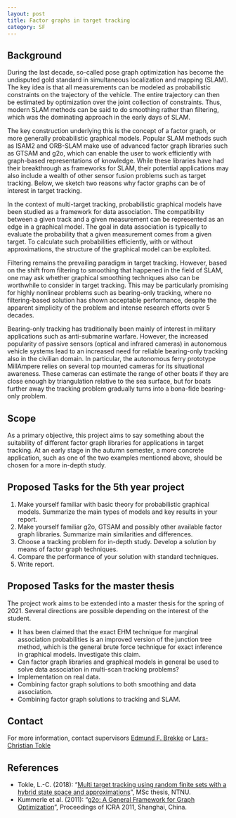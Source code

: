 ```yaml
---
layout: post
title: Factor graphs in target tracking
category: SF
---
```

## Background
During the last decade, so-called pose graph optimization has become the undisputed gold standard in simultaneous localization and mapping (SLAM). The key idea is that all measurements can be modeled as probabilistic constraints on the trajectory of the vehicle. The entire trajectory can then be estimated by optimization over the joint collection of constraints. Thus, modern SLAM methods can be said to do smoothing rather than filtering, which was the dominating approach in the early days of SLAM. 

The key construction underlying this is the concept of a factor graph, or more generally probabilistic graphical models. 
Popular SLAM methods such as ISAM2 and ORB-SLAM make use of advanced factor graph libraries such as GTSAM and g2o, which can enable the user to work efficiently with graph-based representations of knowledge. 
While these libraries have had their breakthrough as frameworks for SLAM, their potential applications may also include a wealth of other sensor fusion problems such as target tracking. Below, we sketch two reasons why factor graphs can be of interest in target tracking. 

In the context of multi-target tracking, probabilistic graphical models have been studied as a framework for data association. The compatibility between a given track and a given measurement can be represented as an edge in a graphical model. 
The goal in data association is typically to evaluate the probability that a given measurement comes from a given target. 
To calculate such probabilities efficiently, with or without approximations, the structure of the graphical model can be exploited. 

Filtering remains the prevailing paradigm in target tracking. However, based on the shift from filtering to smoothing that happened in the field of SLAM,  one may ask whether graphical smoothing techniques also can be worthwhile to consider in target tracking. This may be particularly promising for highly nonlinear problems such as bearing-only tracking, where no filtering-based solution has shown acceptable performance, despite the apparent simplicity of the problem and intense research efforts over 5 decades. 

Bearing-only tracking has traditionally been mainly of interest in military applications such as anti-submarine warfare. However, the increased popularity of passive sensors (optical and infrared cameras) in autonomous vehicle systems lead to an increased need for reliable bearing-only tracking also in the civilian domain. In particular, the autonomous ferry prototype MillAmpere relies on several top mounted cameras for its situational awareness. These cameras can estimate the range of other boats if they are close enough by triangulation relative to the sea surface, but for boats further away the tracking problem gradually turns into a bona-fide bearing-only problem. 








## Scope
As a primary objective, this project aims to say something about the suitability of different factor graph libraries for applications in target tracking. At an early stage in the autumn semester, a more concrete application, such as one of the two examples mentioned above, should be chosen for a more in-depth study. 

## Proposed Tasks for the 5th year project

1. Make yourself familiar with basic theory for probabilistic graphical models. Summarize the main types of models and key results in your report.  
2. Make yourself familiar g2o, GTSAM and possibly other available factor graph libraries. Summarize main similarities and differences. 
3. Choose a tracking problem for in-depth study. Develop a solution by means of factor graph techniques. 
4. Compare the performance of your solution with standard techniques.  
5. Write report.

## Proposed Tasks for the master thesis

The project work aims to be extended into a master thesis for the spring of 2021. Several directions are possible depending on the interest of the student. 

* It has been claimed that the exact EHM technique for marginal association probabilities is an improved version of the junction tree method, which is the general brute force technique for exact inference in graphical models. Investigate this claim. 
* Can factor graph libraries and graphical models in general be used to solve data association in multi-scan tracking problems? 
* Implementation on real data. 
* Combining factor graph solutions to both smoothing and data association. 
* Combining factor graph solutions to tracking and SLAM.

## Contact
For more information, contact supervisors [Edmund F. Brekke](http://www.ntnu.no/ansatte/edmundfo) or
[Lars-Christian Tokle](https://www.ntnu.edu/employees/lars-christian.n.tokle) 

## References

* Tokle, L.-C. (2018): “[Multi target tracking using random finite sets with a hybrid state space and approximations](https://ntnuopen.ntnu.no/ntnu-xmlui/bitstream/handle/11250/2575375/18666_FULLTEXT.pdf?sequence=1)”, MSc thesis, NTNU. 
* Kummerle et al. (2011): “[g2o: A General Framework for Graph Optimization](https://www.cct.lsu.edu/~kzhang/papers/g2o.pdf)”, Proceedings of ICRA 2011, Shanghai, China.
